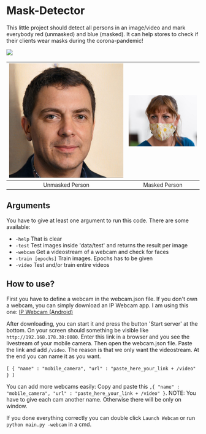 # Mask-Detector
This little project should detect all persons in an image/video and mark everybody red (unmasked) and blue (masked). It can help stores to check if their clients wear masks during the corona-pandemic!

<img src="https://img.shields.io/badge/Requirements-Python3%2C%20PyTorch%2C%20Pillow%2C%20Numpy%2C%20tqdm%2C%20Matplot%2C%20CV2-red?style=for-the-badge" />


| ![Unmasked Person](https://raw.githubusercontent.com/Christopher-06/Mask-Detector/master/data/test/no_mask/example.jpg)  | ![Masked Person](https://raw.githubusercontent.com/Christopher-06/Mask-Detector/master/data/test/with_mask/example.jpg) |
|:---:|:---:|
| Unmasked Person | Masked Person |
## Arguments
You have to give at least one argument to run this code. There are some available:
- `-help` That is clear
- `-test` Test images inside 'data/test' and returns the result per image
- `-webcam` Get a videostream of a webcam and check for faces
- `-train [epochs]` Train images. Epochs has to be given
- `-video` Test and/or train entire videos



## How to use?
First you have to define a webcam in the webcam.json file. If you don't own a webcam, you can simply download an IP Webcam app. I am using this one: [IP Webcam (Android)](https://play.google.com/store/apps/details?id=com.pas.webcam)

After downloading, you can start it and press the button 'Start server' at the bottom. On your screen should something be visible like `http://192.168.178.38:8080`. Enter this link in a browser and you see the livestream of your mobile camera. Then open the webcam.json file. Paste the link and add `/video`. The reason is that we only want the videostream. At the end you can name it as you want.

`[ { "name" : "mobile_camera", "url" : "paste_here_your_link + /video" } ]`

You can add more webcams easily: Copy and paste this `,{ "name" : "mobile_camera", "url" : "paste_here_your_link + /video" }`. NOTE: You have to give each cam another name. Otherwise there will be only on window.

If you done everything correctly you can double click `Launch Webcam` or run `python main.py -webcam` in a cmd.
